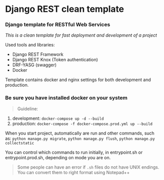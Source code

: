 # Django REST clean template
### Django template for RESTful Web Services

*This is a clean template for fast deployment and development of a project*

Used tools and libraries:
- Django REST Framework
- Django REST Knox (Token authentication)
- DRF-YASG (swagger)
- Docker

Template contains docker and nginx settings for both development and production.

### Be sure you have installed docker on your system

> Guideline:
1. development: `docker-compose up -d --build` 
2. production:  `docker-compose -f docker-compose.prod.yml up --build`

When you start project, automatically are run and other commands, such as:
`python manage.py migrate`, `python manage.py flush`, `python manage.py collectstatic`

You can control which commands to run initially, in entrypoint.sh or entrypoint.prod.sh, depending on mode you are on.

> Some people can have an error if `.sh` files do not have UNIX endings. You can
>convert them to right format using Notepad++